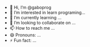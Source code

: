 - 👋 Hi, I’m @gaboprog
- 👀 I’m interested in learn programing...
- 🌱 I’m currently learning ...
- 💞️ I’m looking to collaborate on ...
- 📫 How to reach me ...
- 😄 Pronouns: ...
- ⚡ Fun fact: ...

<!---
gaboprog/gaboprog is a ✨ special ✨ repository because its `README.md` (this file) appears on your GitHub profile.
You can click the Preview link to take a look at your changes.
--->

